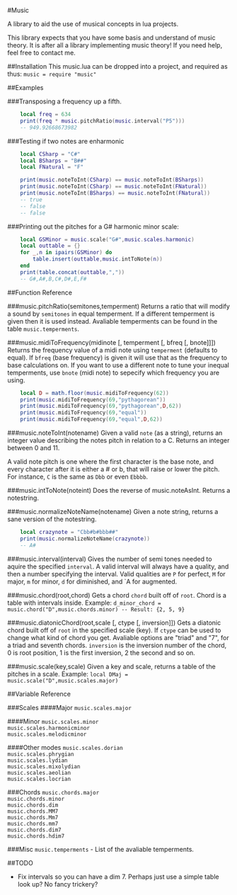 #Music

A library to aid the use of musical concepts in lua projects.

This library expects that you have some basis and understand of music theory. It
is after all a library implementing music theory! If you need help, feel free to
contact me.


##Installation
This music.lua can be dropped into a project, and required as thus:
`music = require "music"`

##Examples

###Transposing a frequency up a fifth.
```lua
    local freq = 634
    print(freq * music.pitchRatio(music.interval("P5")))
    -- 949.92668673982
```

###Testing if two notes are enharmonic
```lua
    local CSharp = "C#"
    local BSharps = "B##"
    local FNatural = "F"

    print(music.noteToInt(CSharp) == music.noteToInt(BSharps))
    print(music.noteToInt(CSharp) == music.noteToInt(FNatural))
    print(music.noteToInt(BSharps) == music.noteToInt(FNatural))
    -- true
    -- false
    -- false
```

###Printing out the pitches for a G# harmonic minor scale:
```lua
    local GSMinor = music.scale("G#",music.scales.harmonic)
    local outtable = {}
    for _,n in ipairs(GSMinor) do
        table.insert(outtable,music.intToNote(n))
    end
    print(table.concat(outtable,","))
    -- G#,A#,B,C#,D#,E,F#
```

##Function Reference

###music.pitchRatio(semitones,temperment)
Returns a ratio that will modify a sound by `semitones` in equal temperment. If
a different temperment is given then it is used instead. Avaliable temperments
can be found in the table `music.temperments`.

###music.midiToFrequency(midinote [, temperment [, bfreq [, bnote]]])
Returns the frequency value of a midi note using `temperment` (defaults to
equal). If `bfreq` (base frequency) is given it will use that as the frequency
to base calculations on. If you want to use a different note to tune your inequal
temperments, use `bnote` (midi note) to sepecify which frequency you are using.
```lua
    local D = math.floor(music.midiToFrequency(62))
    print(music.midiToFrequency(69,"pythagorean"))
    print(music.midiToFrequency(69,"pythagorean",D,62))
    print(music.midiToFrequency(69,"equal"))
    print(music.midiToFrequency(69,"equal",D,62))
```


###music.noteToInt(notename)
Given a valid `note` (as a string), returns an integer value describing the notes
pitch in relation to a C. Returns an integer between 0 and 11.

A valid note pitch is one where the first character is the base note, and every
character after it is either a # or b, that will raise or lower the pitch. For
instance, `C` is the same as `Dbb` or even `Ebbbb`.

###music.intToNote(noteint)
Does the reverse of music.noteAsInt. Returns a notestring.

###music.normalizeNoteName(notename)
Given a note string, returns a sane version of the notestring.
```lua
    local crazynote = "Cbb#b#bbb##"
    print(music.normalizeNoteName(crazynote))
    -- A#
```

###music.interval(interval)
Gives the number of semi tones needed to aquire the specified `interval`. A
valid interval will always have a quality, and then a number specifying the
interval. Valid qualities are `P` for perfect, `M` for major, `m` for minor, `d`
for diminished, and `A for augmented.

###music.chord(root,chord)
Gets a chord `chord` built off of `root`. Chord is a table with intervals inside.
Example:
`d_minor_chord = music.chord("D",music.chords.minor) -- Result: {2, 5, 9}`

###music.diatonicChord(root,scale [, ctype [, inversion]])
Gets a diatonic chord built off of `root` in the specified scale (key). If
`ctype` can be used to change what kind of chord you get. Avaliable options are
"triad" and "7", for a triad and seventh chords. `inversion` is the inversion
number of the chord, 0 is root position, 1 is the first inversion, 2 the second
and so on.

###music.scale(key,scale)
Given a key and scale, returns a table of the pitches in a scale. Example:
`local DMaj = music.scale("D",music.scales.major)`


##Variable Reference

###Scales
####Major
`music.scales.major`  

####Minor
`music.scales.minor`  
`music.scales.harmonicminor`  
`music.scales.melodicminor`  

####Other modes
`music.scales.dorian`  
`music.scales.phrygian`  
`music.scales.lydian`  
`music.scales.mixolydian`  
`music.scales.aeolian`  
`music.scales.locrian`  

###Chords
`music.chords.major`  
`music.chords.minor`  
`music.chords.dim`  
`music.chords.MM7`  
`music.chords.Mm7`  
`music.chords.mm7`  
`music.chords.dim7`  
`music.chords.hdim7`  

###Misc
`music.temperments` - List of the avaliable temperments.

##TODO
* Fix intervals so you can have a dim 7. Perhaps just use a simple table look up?
  No fancy trickery?
